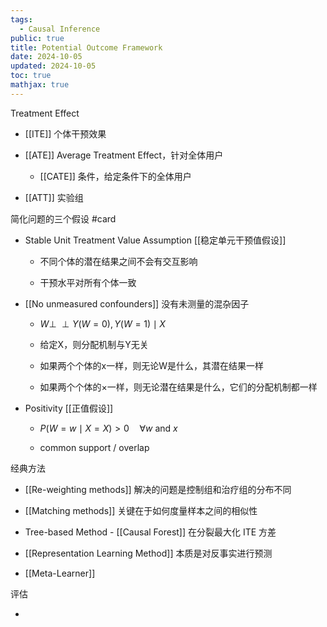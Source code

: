 ```yaml
---
tags:
  - Causal Inference
public: true
title: Potential Outcome Framework
date: 2024-10-05
updated: 2024-10-05
toc: true
mathjax: true
---
```




Treatment Effect

  + [[ITE]] 个体干预效果

  + [[ATE]] Average Treatment Effect，针对全体用户

    + [[CATE]] 条件，给定条件下的全体用户

  + [[ATT]] 实验组

简化问题的三个假设 #card
  + Stable Unit Treatment Value Assumption [[稳定单元干预值假设]]

    + 不同个体的潜在结果之间不会有交互影响

    + 干预水平对所有个体一致

  + [[No unmeasured confounders]] 没有未测量的混杂因子

    + $W \perp \!\!\! \perp Y(W=0), Y(W=1) \mid X$

    + 给定X，则分配机制与Y无关

    + 如果两个个体的x一样，则无论W是什么，其潜在结果一样

    + 如果两个个体的×一样，则无论潜在结果是什么，它们的分配机制都一样

  + Positivity [[正值假设]]

    + $P(W=w \mid X=X)>0 \quad \forall w$ and $x$

    + common support / overlap

经典方法

  + [[Re-weighting methods]] 解决的问题是控制组和治疗组的分布不同

  + [[Matching methods]] 关键在于如何度量样本之间的相似性

  + Tree-based Method - [[Causal Forest]] 在分裂最大化 ITE 方差

  + [[Representation Learning Method]] 本质是对反事实进行预测

  + [[Meta-Learner]]

评估

  + 
